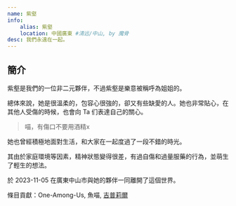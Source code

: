 ```yaml
---
name: 紫壑
info:
    alias: 紫壑
    location: 中國廣東 #清远/中山, by 魔骨
desc: 我們永遠在一起。
---
```


## 簡介

紫壑是我們的一位非二元夥伴，不過紫壑是樂意被稱呼為姐姐的。

總体來說，她是很溫柔的，包容心很強的，卻又有些缺愛的人。她也非常貼心，在其他人受傷的時候，也會向 Ta 们表達自己的關心。

> 喵，有傷口不要用酒精x

她也曾經積極地面對生活，和大家在一起度過了一段不錯的時光。

其由於家庭環境等因素，精神狀態變得很差，有過自傷和過量服藥的行為，並萌生了輕生的想法。

於 2023-11-05 在廣東中山市與她的夥伴一同離開了這個世界。

條目貢獻：One-Among-Us, 魚喵, [吉普莉爾](http://twitter.com/Kotori42156659)
